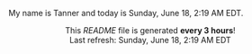 My name is Tanner and today is Sunday, June 18, 2:19 AM EDT.

<p align="center">This <i>README</i> file is generated <b>every 3 hours</b>!</br>Last refresh: Sunday, June 18, 2:19 AM EDT<br /></p>
